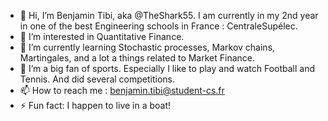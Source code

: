 - 👋 Hi, I’m Benjamin Tibi, aka @TheShark55. I am currently in my 2nd year in one of the best Engineering schools in France : CentraleSupélec. 
- 👀 I’m interested in Quantitative Finance.
- 🌱 I’m currently learning Stochastic processes, Markov chains, Martingales, and a lot a things related to Market Finance. 
- 💞️ I’m a big fan of sports. Especially I like to play and watch Football and Tennis. And did several competitions.
- 📫 How to reach me : benjamin.tibi@student-cs.fr
- ⚡ Fun fact: I happen to live in a boat!

<!---
TheShark55/TheShark55 is a ✨ special ✨ repository because its `README.md` (this file) appears on your GitHub profile.
You can click the Preview link to take a look at your changes.
--->

